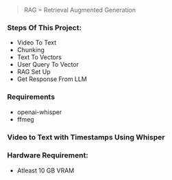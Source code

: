 > RAG = Retrieval Augmented Generation

### Steps Of This Project:
- Video To Text 
- Chunking
- Text To Vectors
- User Query To Vector
- RAG Set Up
- Get Response From LLM 


### Requirements
- openai-whisper
- ffmeg


### Video to Text with Timestamps Using  Whisper

### Hardware Requirement:
- Atleast 10 GB VRAM

